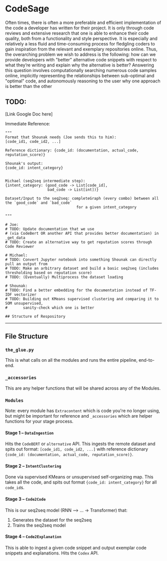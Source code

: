 # CodeSage
Often times, there is often a more preferable and efficient implementation of the code a developer has written for their project. It is only through code reviews and extensive research that one is able to enhance their code quality, both from a functionality and style perspective. It is especially and relatively a less fluid and time-consuming process for fledgling coders to gain inspiration from the relevant and exemplary repositories online. Thus, the overarching problem we wish to address is the following: how can we provide developers with "better" alternative code snippets with respect to what they’re writing and explain why the alternative is better? Answering this question involves computationally searching numerous code samples online, implicitly representing the relationships between sub-optimal and "optimal" code, and autonomously reasoning to the user why one approach is better than the other

## TODO:
[Link Google Doc here]

Immediate Reference:
```
"""
Format that Shounak needs (Joe sends this to him):
[code_id1, code_id2, ...]

Reference dictionary: {code_id: (documentation, actual_code, reputation_score)}

Shounak's output:
{code_id: intent_category}


Michael (seq2seq intermediate step):
{intent_category: (good_code -> List[code_id],
                   bad_code -> List[int])}

Dataset/Input to the seq2seq: completeGraph (every combo) between all the `good_code` and `bad_code`
                                for a given intent_category

"""

# Joe:
# TODO: Update documentation that we use
# (via CodeBert OR another API that provides better documentation) in _get_data
# TODO: Create an alternative way to get reputation scores through Code Reviewer

# Michael:
# TODO: Convert Jupyter notebook into something Shounak can directly pull an output from
# TODO: Make an arbitrary dataset and build a basic seq2seq (includes thresholding based on reputation score)
# TODO: (Eventually) Multiprocess the dataset loading

# Shounak:
# TODO: Find a better embedding for the documentation instead of TF-IDF vectorizer
# TODO: Building out KMeans supervised clustering and comparing it to SOM unsupervised,
#       sanity-check which one is better

## Structure of Respository
```

---

## File Structure

### `the_glue.py`
This is what calls on all the modules and runs the entire pipeline, end-to-end.

### `_accessories`
This are any helper functions that will be shared across any of the Modules.

### `Modules`
Note: every module has `Extracontent` which is code you're no longer using, but might be important for reference and `_accessories` which are helper functions for your stage process.

#### Stage 1 – `DataIngestion`
Hits the `CodeBERT` or `alternative` API.
This ingests the remote dataset and spits out format:
`[code_id1, code_id2, ...]` with reference dictionary `{code_id: (documentation, actual_code, reputation_score)}`.

#### Stage 2 – `IntentClustering`
Done via supervised KMeans or unsupervised self-organizing map.
This takes all the code, and spits out format `{code_id: intent_category}` for all `code_id`s.

#### Stage 3 – `Code2Code`
This is our seq2seq model (RNN –> ... -> Transformer) that:
1. Generates the dataset for the seq2seq
2. Trains the seq2seq model

#### Stage 4 – `Code2Explanation`
This is able to ingest a given code snippet and output exemplar code snippets and explanations.
Hits the `Codex` API.